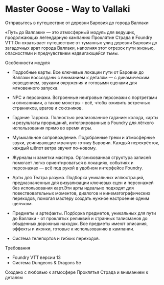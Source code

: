 # Master Goose - Way to Vallaki

Отправьтесь в путешествие от деревни Баровия до города Валлаки

«Путь до Валлаки» — это атмосферный модуль для ведущих, продолжающих легендарную кампанию Проклятие Страда в Foundry VTT.Он охватывает путешествие от туманных улиц деревни Баровия до загадочных врат города Валлаки, наполняя этот отрезок пути жизнью, опасностями и предчувствием надвигающейся тьмы.

Особенности модуля

- Подробные карты. 
Все ключевые локации пути от Баровии до Валлаки воссозданы с вниманием к деталям — с динамическим освещением, звуками окружения и готовыми сценами для мгновенного запуска.

- NPC и персонажи. 
Встроенные неигровые персонажи с портретами и описаниями, а также монстры - всё, чтобы оживить встречных странников, врагов и союзников.

- Гадание Таррока. 
Полностью реализованное гадание: колода, карты и результаты прорицаний, интегрированные в Foundry для лёгкого использования прямо во время игры.

- Музыкальное сопровождение. 
Подобранные треки и атмосферные звуки, усиливающие мрачную готику Баровии. Каждый перекрёсток, каждый шёпот ветра звучит по-новому.

- Журналы и заметки мастера. 
Организованная структура записей помогает легко ориентироваться в локациях, событиях и персонажах — всё под рукой в удобном интерфейсе Foundry.

- Арты для Театра разума. 
Подборка уникальных иллюстраций, предназначенных для визуализации ключевых сцен и персонажей без использования карт.Эти арты идеально подходят для повествовательных моментов, диалогов и кинематографических переходов, помогая мастеру создать нужное настроение одним щелчком.

- Предметы и артефакты. 
Подборка предметов, уникальных для пути до Валлаки - от проклятых реликвий и странных талисманов до обыденных дорожных находок.
Все предметы имеют описания, эффекты и иконки, готовые к использованию в кампании.

- Система телепортов и гибких переходов. 

Требования

- Foundry VTT версии 13
- Система Dungeons & Dragons 5e

Создано с любовью к атмосфере Проклятья Страда и вниманием к деталям
